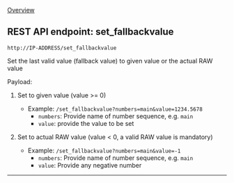 [Overview](_OVERVIEW.md) 

## REST API endpoint: set_fallbackvalue

`http://IP-ADDRESS/set_fallbackvalue`

Set the last valid value (fallback value) to given value or the actual RAW value


Payload:
1. Set to given value (value >= 0)
    - Example: `/set_fallbackvalue?numbers=main&value=1234.5678`  
      - `numbers`: Provide name of number sequence, e.g. `main`
      - `value`: provide the value to be set
    
2. Set to actual RAW value (value < 0, a valid RAW value is mandatory)
    - Example: `/set_fallbackvalue?numbers=main&value=-1`
      - `numbers`: Provide name of number sequence, e.g. `main`
      - `value`: Provide any negative number

---
